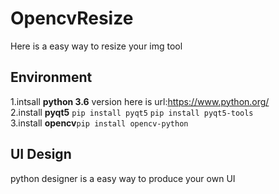 # OpencvResize
Here is a easy way to resize your img tool 

## Environment<br>
1.intsall **python 3.6** version  here is url:https://www.python.org/<br>
2.install **pyqt5** `pip install pyqt5`  `pip install pyqt5-tools` <br>
3.install **opencv**`pip install opencv-python`<br>

## UI Design <br>
python designer is a easy way to produce your own UI
 
